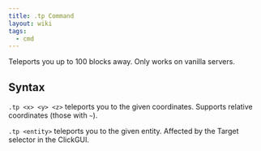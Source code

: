 ```yaml
---
title: .tp Command
layout: wiki
tags:
  - cmd
---
```

Teleports you up to 100 blocks away. Only works on vanilla servers.

## Syntax
`.tp <x> <y> <z>` teleports you to the given coordinates. Supports relative coordinates (those with `~`).

`.tp <entity>` teleports you to the given entity. Affected by the Target selector in the ClickGUI.
